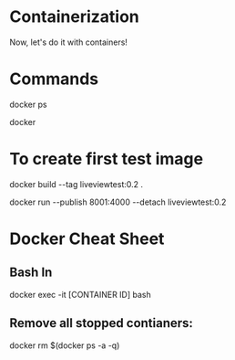 # Containerization

Now, let's do it with containers!

# Commands

docker ps

docker

# To create first test image

docker build --tag liveviewtest:0.2 .

docker run --publish 8001:4000 --detach liveviewtest:0.2

# Docker Cheat Sheet

## Bash In

docker exec -it [CONTAINER ID] bash

## Remove all stopped contianers:

docker rm $(docker ps -a -q)
